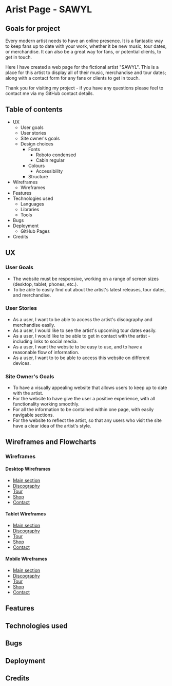# Arist Page - SAWYL

## Goals for project
Every modern artist needs to have an online presence. It is a fantastic way to keep fans up to date with your work, whether it be new music, tour dates, or merchandise. It can also be a great way for fans, or potential clients, to get in touch.

Here I have created a web page for the fictional artist "SAWYL". This is a place for this artist to display all of their music, merchandise and tour dates; along with a contact form for any fans or clients to get in touch.

Thank you for visiting my project - if you have any questions please feel to contact me via my GitHub contact details.

## Table of contents
- UX
    - User goals
    - User stories
    - Site owner's goals
    - Design choices
        - Fonts
            - Roboto condensed
            - Cabin regular
        - Colours
            - Accessibility
        - Structure
- Wireframes
    - Wireframes
- Features
- Technologies used
    - Languages
    - Libraries
    - Tools
- Bugs
- Deployment
    - GitHub Pages
- Credits
## UX
### User Goals
- The website must be responsive, working on a range of screen sizes (desktop, tablet, phones, etc.).
- To be able to easily find out about the artist's latest releases, tour dates, and merchandise.

### User Stories
- As a user, I want to be able to access the artist's discography and merchandise easily.
- As a user, I would like to see the artist's upcoming tour dates easily.
- As a user, I would like to be able to get in contact with the artist - including links to social media.
- As a user, I want the website to be easy to use, and to have a reasonable flow of information.
- As a user, I want to to be able to access this website on different devices.

### Site Owner's Goals
- To have a visually appealing website that allows users to keep up to date with the artist.
- For the website to have give the user a positive experience, with all functionality working smoothly.
- For all the information to be contained within one page, with easily navigable sections.
- For the website to reflect the artist, so that any users who visit the site have a clear idea of the artist's style.

## Wireframes and Flowcharts
### Wireframes

#### Desktop Wireframes
- [Main section](/screenshots/desktop-main.png)
- [Discography](/screenshots/desktop-discography.png)
- [Tour](/screenshots/desktop-tour.png)
- [Shop](/screenshots/desktop-shop.png)
- [Contact](/screenshots/desktop-contact.png)

#### Tablet Wireframes
- [Main section](/screenshots/tablet-main.png)
- [Discography](/screenshots/tablet-discography.png)
- [Tour](/screenshots/tablet-tour.png)
- [Shop](/screenshots/tablet-shop.png)
- [Contact](/screenshots/tablet-contact.png)

#### Mobile Wireframes
- [Main section](/screenshots/phone-main.png)
- [Discography](/screenshots/phone-discography.png)
- [Tour](/screenshots/phone-tour.png)
- [Shop](/screenshots/phone-shop.png)
- [Contact](/screenshots/phone-contact.png)

## Features

## Technologies used

## Bugs

## Deployment

## Credits

